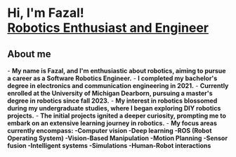 <h1>Hi, I'm Fazal! <br/><a href="https://www.linkedin.com/in/fazal-rahaman-pasha-mohammed-600775181/">Robotics Enthusiast and Engineer</a></h1>

<h2> <strong>About me</strong> </h2>
-  <b>My name is Fazal, and I'm enthusiastic about robotics, aiming to pursue a career as a Software Robotics Engineer.</b>
-  <b>I completed my bachelor's degree in electronics and communication engineering in 2021.</b>
-  <b>Currently enrolled at the University of Michigan Dearborn, pursuing a master's degree in robotics since fall 2023.</b>
-  <b>My interest in robotics blossomed during my undergraduate studies, where I began exploring DIY robotics projects.</b>
-  <b>The initial projects ignited a deeper curiosity, prompting me to embark on an extensive learning journey in robotics.</b>
-  <b>My focus areas currently encompass:
      -<b>Computer vision</b>
      -<b>Deep learning</b>
      -<b>ROS (Robot Operating System)</b>
      -<b>Vision-Based Manipulation</b>
      -<b>Motion Planning</b>
      -<b>Sensor fusion</b>
      -<b>Intelligent systems</b>
      -<b>Simulations</b>
      -<b>Human-Robot interactions</b>
